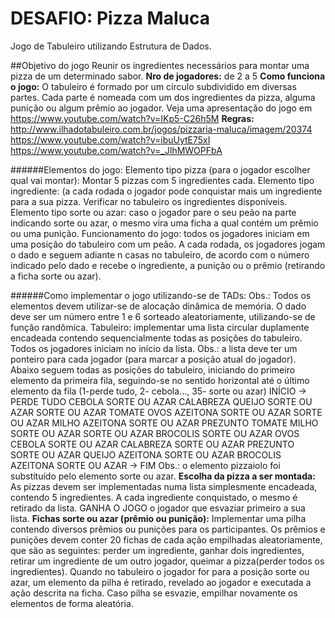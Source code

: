# DESAFIO: Pizza Maluca
Jogo de Tabuleiro utilizando Estrutura de Dados.

##Objetivo do jogo
Reunir os ingredientes necessários para montar uma pizza de um determinado sabor.
**Nro de jogadores:** de 2 a 5
**Como funciona o jogo:** O tabuleiro é formado por um círculo subdividido em diversas partes. Cada parte é nomeada com um dos ingredientes da pizza, alguma punição ou algum prêmio ao jogador. Veja uma apresentação do jogo em https://www.youtube.com/watch?v=IKp5-C26h5M
**Regras:** http://www.ilhadotabuleiro.com.br/jogos/pizzaria-maluca/imagem/20374
https://www.youtube.com/watch?v=ibuUytE75xI
https://www.youtube.com/watch?v=_JIhMWOPFbA


######Elementos do jogo: 
Elemento tipo pizza (para o jogador escolher qual vai montar):  Montar 5 pizzas com 5 ingredientes cada. 
Elemento tipo ingrediente: (a cada rodada o jogador pode conquistar mais um ingrediente para a sua pizza. Verificar no tabuleiro os ingredientes disponíveis.
Elemento tipo sorte ou azar: caso o jogador pare o seu peão na parte indicando sorte ou azar, o mesmo vira uma ficha a qual contém um prêmio ou uma punição.
Funcionamento do jogo: todos os jogadores iniciam em uma posição do tabuleiro com um peão. A cada rodada, os jogadores jogam o dado e seguem adiante n casas no tabuleiro, de acordo com o número indicado pelo dado e recebe o ingrediente, a punição ou o prêmio (retirando a ficha sorte ou azar).




######Como implementar o jogo utilizando-se de TADs:
Obs.: Todos os elementos devem utilizar-se de alocação dinâmica de memória.
O dado deve ser um número entre 1 e 6 sorteado aleatoriamente, utilizando-se de função randômica. 
Tabuleiro: implementar uma lista circular duplamente encadeada contendo sequencialmente todas as posições do tabuleiro. Todos os jogadores iniciam no início da lista. Obs.: a lista deve ter um ponteiro para cada jogador (para marcar a posição atual do jogador). Abaixo seguem todas as posições do tabuleiro, iniciando do primeiro elemento da primeira fila, seguindo-se no sentido horizontal até o último elemento da fila (1-perde tudo, 2- cebola..., 35- sorte ou azar)
INÍCIO ->
PERDE TUDO	CEBOLA	SORTE OU AZAR	CALABREZA	QUEIJO	SORTE OU AZAR	SORTE OU AZAR
TOMATE	OVOS	AZEITONA	SORTE OU AZAR	SORTE OU AZAR	MILHO	AZEITONA
SORTE OU AZAR	PREZUNTO	TOMATE	MILHO	SORTE OU AZAR	SORTE OU AZAR	BROCOLIS
SORTE OU AZAR	OVOS	CEBOLA	SORTE OU AZAR	CALABREZA	SORTE OU AZAR	PREZUNTO
SORTE OU AZAR	QUEIJO	AZEITONA	SORTE OU AZAR	BROCOLIS	AZEITONA	SORTE OU AZAR
-> FIM
Obs.: o elemento pizzaiolo foi substituído pelo elemento sorte ou azar. 
**Escolha da pizza a ser montada:** As pizzas devem ser implementadas numa lista simplesmente encadeada, contendo 5 ingredientes. A cada ingrediente conquistado, o mesmo é retirado da lista. GANHA O JOGO o jogador que esvaziar primeiro a sua lista.
**Fichas sorte ou azar (prêmio ou punição):** Implementar uma pilha contendo diversos prêmios ou punições para os participantes. Os prêmios e punições devem conter 20 fichas de cada ação empilhadas aleatoriamente, que são as seguintes: perder um ingrediente, ganhar dois ingredientes, retirar um ingrediente de um outro jogador, queimar a pizza(perder todos os ingredientes). Quando no tabuleiro o jogador for para a posição sorte ou azar, um elemento da pilha é retirado, revelado ao jogador e executada a ação descrita na ficha. Caso pilha se esvazie, empilhar novamente os elementos de forma aleatória.


